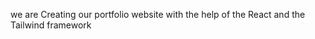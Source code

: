<!-- Second file or the React vite learning  -->
we are Creating our portfolio website with the help of the React and the Tailwind framework
